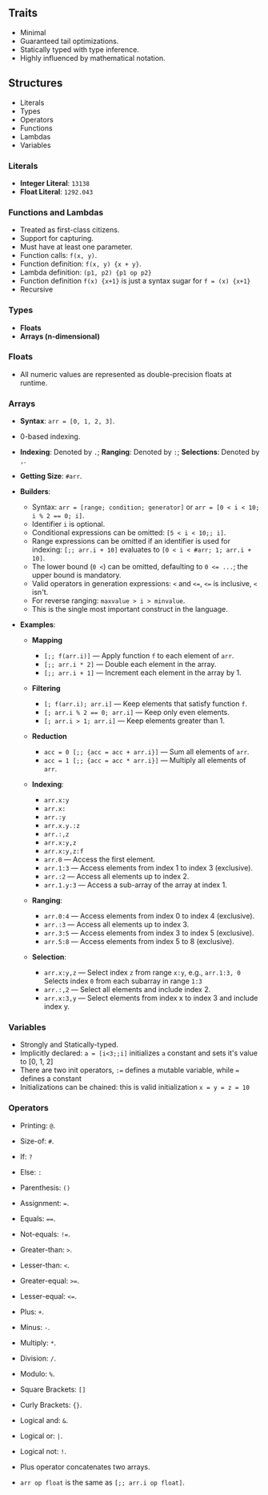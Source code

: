 ## Traits
- Minimal
- Guaranteed tail optimizations.
- Statically typed with type inference.
- Highly influenced by mathematical notation.

## Structures
- Literals 
- Types
- Operators
- Functions
- Lambdas
- Variables

### Literals
- **Integer Literal**: `13138`
- **Float Literal**: `1292.043`

### Functions and Lambdas
- Treated as first-class citizens.
- Support for capturing.
- Must have at least one parameter.
- Function calls: `f(x, y)`.
- Function definition: `f(x, y) {x + y}`.
- Lambda definition: `(p1, p2) {p1 op p2}`
- Function definition `f(x) {x+1}` is just a syntax sugar for `f = (x) {x+1}`
- Recursive

### Types
- **Floats**
- **Arrays (n-dimensional)**

### Floats
- All numeric values are represented as double-precision floats at runtime.

### Arrays
- **Syntax**: `arr = [0, 1, 2, 3]`.
- 0-based indexing.
- **Indexing**: Denoted by `.`; **Ranging**: Denoted by `:`; **Selections**: Denoted by `,`.
- **Getting Size**: `#arr`.
- **Builders**:
  - Syntax: `arr = [range; condition; generator]` or `arr = [0 < i < 10; i % 2 == 0; i]`.
  - Identifier `i` is optional.
  - Conditional expressions can be omitted: `[5 < i < 10;; i]`.
  - Range expressions can be omitted if an identifier is used for indexing: `[;; arr.i + 10]` evaluates to `[0 < i < #arr; 1; arr.i + 10]`.
  - The lower bound (`0 <`) can be omitted, defaulting to `0 <= ...`; the upper bound is mandatory.
  - Valid operators in generation expressions: `<` and `<=`, `<=` is inclusive, `<` isn't.
  - For reverse ranging: `maxvalue > i > minvalue`.
  - This is the single most important construct in the language.

- **Examples**:
  - **Mapping**
    - `[;; f(arr.i)]` — Apply function `f` to each element of `arr`.
    - `[;; arr.i * 2]` — Double each element in the array.
    - `[;; arr.i + 1]` — Increment each element in the array by 1.

  - **Filtering**
    - `[; f(arr.i); arr.i]` — Keep elements that satisfy function `f`.
    - `[; arr.i % 2 == 0; arr.i]` — Keep only even elements.
    - `[; arr.i > 1; arr.i]` — Keep elements greater than 1.

  - **Reduction**
    - `acc = 0 [;; {acc = acc + arr.i}]` — Sum all elements of `arr`.
    - `acc = 1 [;; {acc = acc * arr.i}]` — Multiply all elements of `arr`.

  - **Indexing**:
    - `arr.x:y`
    - `arr.x:`
    - `arr.:y`
    - `arr.x.y.:z`
    - `arr.:,z`
    - `arr.x:y,z`
    - `arr.x:y,z:f`
    - `arr.0` — Access the first element.
    - `arr.1:3` — Access elements from index 1 to index 3 (exclusive).
    - `arr.:2` — Access all elements up to index 2.
    - `arr.1.y:3` — Access a sub-array of the array at index 1.
  
  - **Ranging**:
    - `arr.0:4` — Access elements from index 0 to index 4 (exclusive).
    - `arr.:3` — Access all elements up to index 3.
    - `arr.3:5` — Access elements from index 3 to index 5 (exclusive).
    - `arr.5:8` — Access elements from index 5 to 8 (exclusive).
  
  - **Selection**:
    - `arr.x:y,z` — Select index `z` from range `x:y`, e.g., `arr.1:3, 0` Selects index `0` from each subarray in range `1:3`
    - `arr.:,2` — Select all elements and include index 2.
    - `arr.x:3,y` — Select elements from index x to index 3 and include index y.

### Variables
- Strongly and Statically-typed.
- Implicitly declared: `a = [i<3;;i]` initializes `a` constant and sets it's value to [0, 1, 2]
- There are two init operators, `:=` defines a mutable variable, while `=` defines a constant
- Initializations can be chained: this is valid initialization `x = y = z = 10`

### Operators
- Printing: `@`.
- Size-of: `#`.
- If: `?`
- Else: `:` 
- Parenthesis: `()`
- Assignment: `=`.
- Equals: `==`.
- Not-equals: `!=`.
- Greater-than: `>`.
- Lesser-than: `<`.
- Greater-equal: `>=`.
- Lesser-equal: `<=`.
- Plus: `+`.
- Minus: `-`.
- Multiply: `*`.
- Division: `/`.
- Modulo: `%`.
- Square Brackets: `[]`
- Curly Brackets: `{}`.
- Logical and: `&`.
- Logical or: `|`.
- Logical not: `!`.

- Plus operator concatenates two arrays.
- `arr op float` is the same as `[;; arr.i op float]`.
